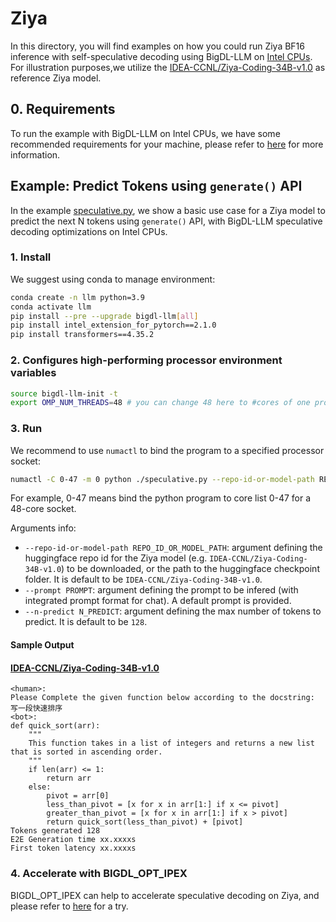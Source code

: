 # Ziya
In this directory, you will find examples on how you could run Ziya BF16 inference with self-speculative decoding using BigDL-LLM on [Intel CPUs](../README.md). For illustration purposes,we utilize the [IDEA-CCNL/Ziya-Coding-34B-v1.0](https://huggingface.co/IDEA-CCNL/Ziya-Coding-34B-v1.0) as reference Ziya model.

## 0. Requirements
To run the example with BigDL-LLM on Intel CPUs, we have some recommended requirements for your machine, please refer to [here](../README.md#recommended-requirements) for more information.

## Example: Predict Tokens using `generate()` API
In the example [speculative.py](./speculative.py), we show a basic use case for a Ziya model to predict the next N tokens using `generate()` API, with BigDL-LLM speculative decoding optimizations on Intel CPUs.
### 1. Install
We suggest using conda to manage environment:
```bash
conda create -n llm python=3.9
conda activate llm
pip install --pre --upgrade bigdl-llm[all]
pip install intel_extension_for_pytorch==2.1.0
pip install transformers==4.35.2
```
### 2. Configures high-performing processor environment variables
```bash
source bigdl-llm-init -t
export OMP_NUM_THREADS=48 # you can change 48 here to #cores of one processor socket
```
### 3. Run

We recommend to use `numactl` to bind the program to a specified processor socket:

```bash
numactl -C 0-47 -m 0 python ./speculative.py --repo-id-or-model-path REPO_ID_OR_MODEL_PATH --prompt PROMPT --n-predict N_PREDICT
```

For example, 0-47 means bind the python program to core list 0-47 for a 48-core socket.

Arguments info:

- `--repo-id-or-model-path REPO_ID_OR_MODEL_PATH`: argument defining the huggingface repo id for the Ziya model (e.g. `IDEA-CCNL/Ziya-Coding-34B-v1.0`) to be downloaded, or the path to the huggingface checkpoint folder. It is default to be `IDEA-CCNL/Ziya-Coding-34B-v1.0`.
- `--prompt PROMPT`: argument defining the prompt to be infered (with integrated prompt format for chat). A default prompt is provided.
- `--n-predict N_PREDICT`: argument defining the max number of tokens to predict. It is default to be `128`.

#### Sample Output
#### [IDEA-CCNL/Ziya-Coding-34B-v1.0](https://huggingface.co/IDEA-CCNL/Ziya-Coding-34B-v1.0)

```log
<human>: 
Please Complete the given function below according to the docstring: 
写一段快速排序
<bot>: 
def quick_sort(arr):
    """
    This function takes in a list of integers and returns a new list that is sorted in ascending order.
    """
    if len(arr) <= 1:
        return arr
    else:
        pivot = arr[0]
        less_than_pivot = [x for x in arr[1:] if x <= pivot]
        greater_than_pivot = [x for x in arr[1:] if x > pivot]
        return quick_sort(less_than_pivot) + [pivot]
Tokens generated 128
E2E Generation time xx.xxxxs
First token latency xx.xxxxs
```


### 4. Accelerate with BIGDL_OPT_IPEX

BIGDL_OPT_IPEX can help to accelerate speculative decoding on Ziya, and please refer to [here](https://github.com/intel-analytics/BigDL/blob/main/python/llm/example/CPU/Speculative-Decoding/baichuan2/README.md#4-accelerate-with-bigdl_opt_ipex) for a try.
